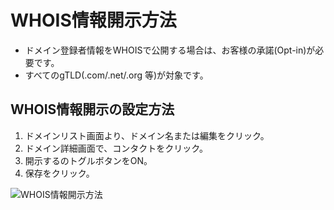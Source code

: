 <!--
"title": "WHOIS情報開示方法 | PSI-Japan ヘルプ",
"template": "help",
"link": "/help/domain_whois",
"language": "jp",
"date": "2018-05-30",
"summary": "WHOIS情報開示方法"
-->

# WHOIS情報開示方法

* ドメイン登録者情報をWHOISで公開する場合は、お客様の承諾(Opt-in)が必要です。
* すべてのgTLD(.com/.net/.org 等)が対象です。

## WHOIS情報開示の設定方法

1. ドメインリスト画面より、ドメイン名または編集をクリック。
1. ドメイン詳細画面で、コンタクトをクリック。
1. 開示するのトグルボタンをON。
1. 保存をクリック。

![WHOIS情報開示方法](/assets/imgs/help_domain_whois1.png "WHOIS情報開示方法")

